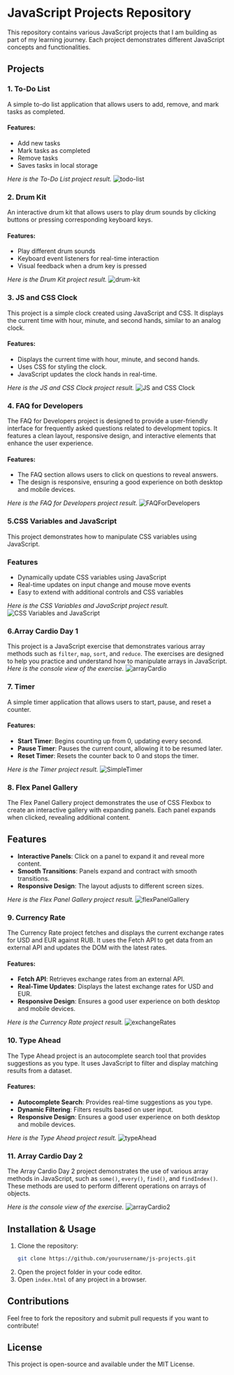 # JavaScript Projects Repository

This repository contains various JavaScript projects that I am building as part of my learning journey. Each project demonstrates different JavaScript concepts and functionalities.

## Projects

### 1. To-Do List
A simple to-do list application that allows users to add, remove, and mark tasks as completed.

#### Features:
- Add new tasks
- Mark tasks as completed
- Remove tasks
- Saves tasks in local storage

*Here is the To-Do List project result.*
![todo-list](https://github.com/user-attachments/assets/6924b6df-928c-4320-adb8-8515cf5053a7)



### 2. Drum Kit
An interactive drum kit that allows users to play drum sounds by clicking buttons or pressing corresponding keyboard keys.

#### Features:
- Play different drum sounds
- Keyboard event listeners for real-time interaction
- Visual feedback when a drum key is pressed

*Here is the Drum Kit project result.*
![drum-kit](https://github.com/user-attachments/assets/0f95db82-664d-4529-956b-80d424be946e)



### 3. JS and CSS Clock
This project is a simple clock created using JavaScript and CSS. It displays the current time with hour, minute, and second hands, similar to an analog clock.

#### Features:
- Displays the current time with hour, minute, and second hands.
- Uses CSS for styling the clock.
- JavaScript updates the clock hands in real-time.

*Here is the JS and CSS Clock project result.*
![JS and CSS Clock](https://github.com/user-attachments/assets/13726ad5-a776-4675-81a2-c27657b587d4)



### 4. FAQ for Developers
The FAQ for Developers project is designed to provide a user-friendly interface for frequently asked questions related to development topics. It features a clean layout, responsive design, and interactive elements that enhance the user experience.

#### Features:
- The FAQ section allows users to click on questions to reveal answers.
- The design is responsive, ensuring a good experience on both desktop and mobile devices.

*Here is the FAQ for Developers project result.*
![FAQForDevelopers](https://github.com/user-attachments/assets/5a06f04d-12ac-4fb9-9b9d-9153f31aebdb)



### 5.CSS Variables and JavaScript
This project demonstrates how to manipulate CSS variables using JavaScript.

### Features
- Dynamically update CSS variables using JavaScript
- Real-time updates on input change and mouse move events
- Easy to extend with additional controls and CSS variables

*Here is the CSS Variables and JavaScript project result.*
![CSS Variables and JavaScript](https://github.com/user-attachments/assets/79d248b3-dfe5-40f0-a92c-b68344b3fcc7)



### 6.Array Cardio Day 1
This project is a JavaScript exercise that demonstrates various array methods such as `filter`, `map`, `sort`, and `reduce`. The exercises are designed to help you practice and understand how to manipulate arrays in JavaScript.
*Here is the console view of the exercise.*
![arrayCardio](https://github.com/user-attachments/assets/97a71b0c-41a4-4b6e-9ea3-8bc699534bcc)



### 7. Timer
A simple timer application that allows users to start, pause, and reset a counter.

#### Features:
- **Start Timer**: Begins counting up from 0, updating every second.
- **Pause Timer**: Pauses the current count, allowing it to be resumed later.
- **Reset Timer**: Resets the counter back to 0 and stops the timer.

*Here is the Timer project result.*
![SimpleTimer](https://github.com/user-attachments/assets/a0ad83ed-18bb-4432-85a2-f1a6886b09c2)



### 8. Flex Panel Gallery
The Flex Panel Gallery project demonstrates the use of CSS Flexbox to create an interactive gallery with expanding panels. Each panel expands when clicked, revealing additional content.

## Features
- **Interactive Panels**: Click on a panel to expand it and reveal more content.
- **Smooth Transitions**: Panels expand and contract with smooth transitions.
- **Responsive Design**: The layout adjusts to different screen sizes.

*Here is the Flex Panel Gallery project result.*
![flexPanelGallery](https://github.com/user-attachments/assets/e396cc45-85ac-4bbe-bc13-982dcd8a2413)



### 9. Currency Rate
The Currency Rate project fetches and displays the current exchange rates for USD and EUR against RUB. It uses the Fetch API to get data from an external API and updates the DOM with the latest rates.

#### Features:
- **Fetch API**: Retrieves exchange rates from an external API.
- **Real-Time Updates**: Displays the latest exchange rates for USD and EUR.
- **Responsive Design**: Ensures a good user experience on both desktop and mobile devices.

*Here is the Currency Rate project result.*
![exchangeRates](https://github.com/user-attachments/assets/582d102b-e9d5-43f3-9c35-82d9fe6eb561)



### 10. Type Ahead
The Type Ahead project is an autocomplete search tool that provides suggestions as you type. It uses JavaScript to filter and display matching results from a dataset.

#### Features:
- **Autocomplete Search**: Provides real-time suggestions as you type.
- **Dynamic Filtering**: Filters results based on user input.
- **Responsive Design**: Ensures a good user experience on both desktop and mobile devices.

*Here is the Type Ahead project result.*
![typeAhead](https://github.com/user-attachments/assets/dcd46bd5-529d-434d-a723-b1103cd917dc)



### 11. Array Cardio Day 2
The Array Cardio Day 2 project demonstrates the use of various array methods in JavaScript, such as `some()`, `every()`, `find()`, and `findIndex()`. These methods are used to perform different operations on arrays of objects.

*Here is the console view of the exercise.*
![arrayCardio2](https://github.com/user-attachments/assets/5f96d693-3287-46db-b4f6-60774d44aea1)


## Installation & Usage
1. Clone the repository:
   ```sh
   git clone https://github.com/yourusername/js-projects.git
   ```
2. Open the project folder in your code editor.
3. Open `index.html` of any project in a browser.

## Contributions
Feel free to fork the repository and submit pull requests if you want to contribute!

## License
This project is open-source and available under the MIT License.

